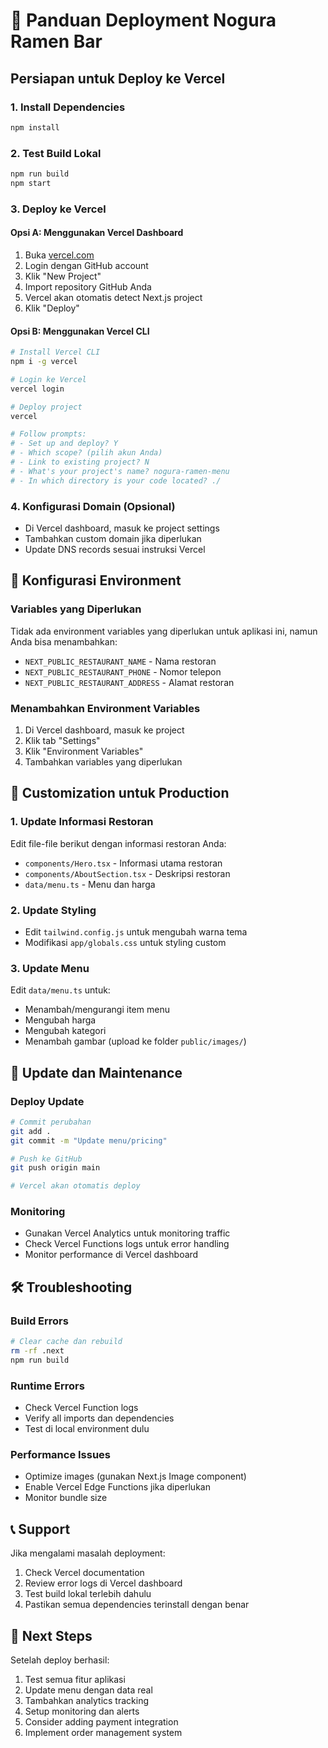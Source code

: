 # 🚀 Panduan Deployment Nogura Ramen Bar

## Persiapan untuk Deploy ke Vercel

### 1. Install Dependencies
```bash
npm install
```

### 2. Test Build Lokal
```bash
npm run build
npm start
```

### 3. Deploy ke Vercel

#### Opsi A: Menggunakan Vercel Dashboard
1. Buka [vercel.com](https://vercel.com)
2. Login dengan GitHub account
3. Klik "New Project"
4. Import repository GitHub Anda
5. Vercel akan otomatis detect Next.js project
6. Klik "Deploy"

#### Opsi B: Menggunakan Vercel CLI
```bash
# Install Vercel CLI
npm i -g vercel

# Login ke Vercel
vercel login

# Deploy project
vercel

# Follow prompts:
# - Set up and deploy? Y
# - Which scope? (pilih akun Anda)
# - Link to existing project? N
# - What's your project's name? nogura-ramen-menu
# - In which directory is your code located? ./
```

### 4. Konfigurasi Domain (Opsional)
- Di Vercel dashboard, masuk ke project settings
- Tambahkan custom domain jika diperlukan
- Update DNS records sesuai instruksi Vercel

## 🔧 Konfigurasi Environment

### Variables yang Diperlukan
Tidak ada environment variables yang diperlukan untuk aplikasi ini, namun Anda bisa menambahkan:

- `NEXT_PUBLIC_RESTAURANT_NAME` - Nama restoran
- `NEXT_PUBLIC_RESTAURANT_PHONE` - Nomor telepon
- `NEXT_PUBLIC_RESTAURANT_ADDRESS` - Alamat restoran

### Menambahkan Environment Variables
1. Di Vercel dashboard, masuk ke project
2. Klik tab "Settings"
3. Klik "Environment Variables"
4. Tambahkan variables yang diperlukan

## 📱 Customization untuk Production

### 1. Update Informasi Restoran
Edit file-file berikut dengan informasi restoran Anda:

- `components/Hero.tsx` - Informasi utama restoran
- `components/AboutSection.tsx` - Deskripsi restoran
- `data/menu.ts` - Menu dan harga

### 2. Update Styling
- Edit `tailwind.config.js` untuk mengubah warna tema
- Modifikasi `app/globals.css` untuk styling custom

### 3. Update Menu
Edit `data/menu.ts` untuk:
- Menambah/mengurangi item menu
- Mengubah harga
- Mengubah kategori
- Menambah gambar (upload ke folder `public/images/`)

## 🔄 Update dan Maintenance

### Deploy Update
```bash
# Commit perubahan
git add .
git commit -m "Update menu/pricing"

# Push ke GitHub
git push origin main

# Vercel akan otomatis deploy
```

### Monitoring
- Gunakan Vercel Analytics untuk monitoring traffic
- Check Vercel Functions logs untuk error handling
- Monitor performance di Vercel dashboard

## 🛠️ Troubleshooting

### Build Errors
```bash
# Clear cache dan rebuild
rm -rf .next
npm run build
```

### Runtime Errors
- Check Vercel Function logs
- Verify all imports dan dependencies
- Test di local environment dulu

### Performance Issues
- Optimize images (gunakan Next.js Image component)
- Enable Vercel Edge Functions jika diperlukan
- Monitor bundle size

## 📞 Support

Jika mengalami masalah deployment:
1. Check Vercel documentation
2. Review error logs di Vercel dashboard
3. Test build lokal terlebih dahulu
4. Pastikan semua dependencies terinstall dengan benar

## 🎯 Next Steps

Setelah deploy berhasil:
1. Test semua fitur aplikasi
2. Update menu dengan data real
3. Tambahkan analytics tracking
4. Setup monitoring dan alerts
5. Consider adding payment integration
6. Implement order management system
